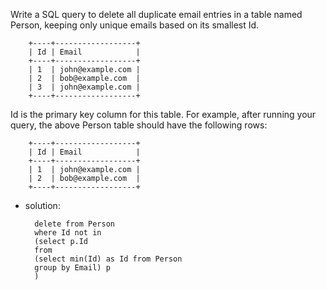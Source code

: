 Write a SQL query to delete all duplicate email entries in a table named Person, keeping only unique emails based on its smallest Id.

		+----+------------------+
		| Id | Email            |
		+----+------------------+
		| 1  | john@example.com |
		| 2  | bob@example.com  |
		| 3  | john@example.com |
		+----+------------------+
Id is the primary key column for this table.
For example, after running your query, the above Person table should have the following rows:

		+----+------------------+
		| Id | Email            |
		+----+------------------+
		| 1  | john@example.com |
		| 2  | bob@example.com  |
		+----+------------------+

- solution:

		delete from Person
		where Id not in
		(select p.Id 
 		from 
		(select min(Id) as Id from Person
		group by Email) p
 		)